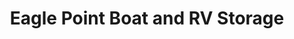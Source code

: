 ---
title: "Eagle Point Boat and RV Storage"
url: /farmerville/eagle-point-boat-and-rv-storage/
shop: Mieten
---